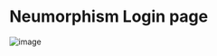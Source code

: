 ﻿# Neumorphism Login page

![image](https://github.com/gtech-official08/neumorphism_login/assets/127587520/f7517507-970f-455d-8242-6dca65cda016)


